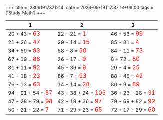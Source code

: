 +++ 
title = '23091917371214' 
date = 2023-09-19T17:37:13+08:00 
tags = ['Study-Math'] 
+++ 

1 | 2 | 3 
-- | -- | -- 
20 + 43 = <font color=red size=4>63</font> | 22 - 21 = <font color=red size=4>1</font> | 46 + 53 = <font color=red size=4>99</font> 
21 + 26 = <font color=red size=4>47</font> | 29 - 14 = <font color=red size=4>15</font> | 85 - 81 = <font color=red size=4>4</font> 
34 + 59 = <font color=red size=4>93</font> | 58 - 8 = <font color=red size=4>50</font> | 84 - 11 = <font color=red size=4>73</font> 
67 + 19 = <font color=red size=4>86</font> | 26 - 17 = <font color=red size=4>9</font> | 8 + 72 = <font color=red size=4>80</font> 
81 + 11 = <font color=red size=4>92</font> | 45 - 36 = <font color=red size=4>9</font> | 29 - 4 = <font color=red size=4>25</font> 
41 - 18 = <font color=red size=4>23</font> | 86 + 7 = <font color=red size=4>93</font> | 88 - 46 = <font color=red size=4>42</font> 
76 - 13 = <font color=red size=4>63</font> | 14 + 14 = <font color=red size=4>28</font> | 80 + 9 = <font color=red size=4>89</font> 
94 - 91 + 54 = <font color=red size=4>57</font> | 43 + 38 + 24 = <font color=red size=4>105</font> | 36 + 23 - 28 = <font color=red size=4>31</font> 
47 - 28 + 79 = <font color=red size=4>98</font> | 42 + 19 + 36 = <font color=red size=4>97</font> | 79 - 69 + 82 = <font color=red size=4>92</font> 
50 - 21 - 22 = <font color=red size=4>7</font> | 71 - 29 + 23 = <font color=red size=4>65</font> | 72 + 17 - 29 = <font color=red size=4>60</font> 

